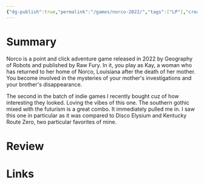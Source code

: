 ```yaml
---
{"dg-publish":true,"permalink":"/games/norco-2022/","tags":["LP"],"created":"2024-07-11","updated":"2024-07-14"}
---
```



# Summary

Norco is a point and click adventure game released in 2022 by Geography of Robots and published by Raw Fury. In it, you play as Kay, a woman who has returned to her home of Norco, Louisiana after the death of her mother. You become involved in the mysteries of your mother's investigations and your brother's disappearance.

The second in the batch of indie games I recently bought cuz of how interesting they looked. Loving the vibes of this one. The southern gothic mixed with the futurism is a great combo. It immediately pulled me in. I saw this one in particular as it was compared to Disco Elysium and Kentucky Route Zero, two particular favorites of mine.

# Review

# Links
